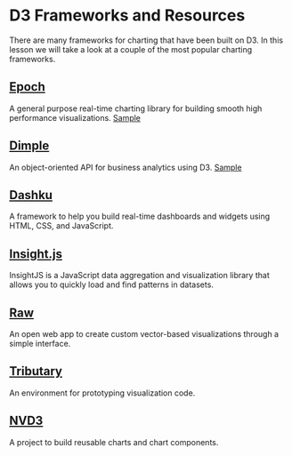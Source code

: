 D3 Frameworks and Resources
===========================
There are many frameworks for charting that have been built on D3.  In this lesson we will take a look at a couple of the most popular charting frameworks.

[Epoch](http://fastly.github.io/epoch/)
-------
A general purpose real-time charting library for building smooth high performance visualizations.
[Sample](http://jsbin.com/neyozu/1/edit) 

[Dimple](http://fastly.github.io/epoch/)
--------
An object-oriented API for business analytics using D3.
[Sample](http://jsbin.com/majuvu/1/edit)

[Dashku](http://fastly.github.io/epoch/)
--------
A framework to help you build real-time dashboards and widgets using HTML, CSS, and JavaScript.

[Insight.js](https://github.com/scottlogic/insight)
------------
InsightJS is a JavaScript data aggregation and visualization library that allows you to quickly load and find patterns in datasets.

[Raw](http://raw.densitydesign.org/)
-----
An open web app to create custom vector-based visualizations through a simple interface.

[Tributary](http://tributary.io/)
-----------
An environment for prototyping visualization code.

[NVD3](http://nvd3.org/)
------
A project to build reusable charts and chart components.
